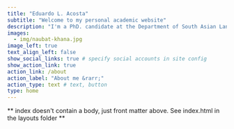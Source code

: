 ```yaml
---
title: "Eduardo L. Acosta"
subtitle: "Welcome to my personal academic website"
description: "I'm a PhD. candidate at the Department of South Asian Languages and Civilizations [(SALC)](https://salc.uchicago.edu) at [The University of Chicago](https://uchicago.edu). I’m interested in Sanskrit and Bengali literary cultures from the 17th to the early 19th century in Bengal. I engage mostly with Sanskrit and Middle Bengali poetry produced in small royal courts in Central Bengal and their reception during the 19th century. You can read more about my research and my teaching on this site."
images:
  - img/naubat-khana.jpg
image_left: true
text_align_left: false
show_social_links: true # specify social accounts in site config
show_action_link: true
action_link: /about
action_label: "About me &rarr;"
action_type: text # text, button
type: home
---
```


** index doesn't contain a body, just front matter above.
See index.html in the layouts folder **
